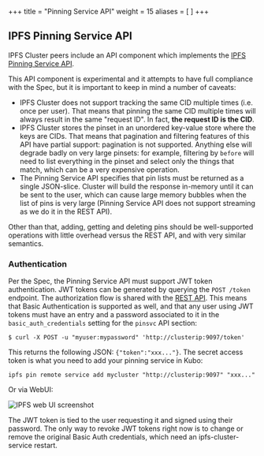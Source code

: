 +++
title = "Pinning Service API"
weight = 15
aliases = [
]
+++

## IPFS Pinning Service API

IPFS Cluster peers include an API component which implements the [IPFS Pinning Service API](https://ipfs.github.io/pinning-services-api-spec/).

This API component is experimental and it attempts to have full compliance with the Spec, but it is important to keep in mind a number of caveats:

* IPFS Cluster does not support tracking the same CID multiple times (i.e. once per user). That means that pinning the same CID multiple times will always result in the same "request ID". In fact, **the request ID is the CID**.
* IPFS Cluster stores the pinset in an unordered key-value store where the keys are CIDs. That means that pagination and filtering features of this API have partial support: pagination is not supported. Anything else will degrade badly on very large pinsets: for example, filtering by `before` will need to list everything in the pinset and select only the things that match, which can be a very expensive operation.
* The Pinning Service API specifies that pin lists must be returned as a single JSON-slice. Cluster will build the response in-memory until it can be sent to the user, which can cause large memory bubbles when the list of pins is very large (Pinning Service API does not support streaming as we do it in the REST API).

Other than that, adding, getting and deleting pins should be well-supported operations with little overhead versus the REST API, and with very similar semantics.

### Authentication

Per the Spec, the Pinning Service API must support JWT token authentication. JWT tokens can be generated by querying the `POST /token` endpoint. The authorization flow is shared with the [REST API](api). This means that Basic Authentication is supported as well, and that any user using JWT tokens must have an entry and a password associated to it in the `basic_auth_credentials` setting for the `pinsvc` API section:

```
$ curl -X POST -u "myuser:mypassword" 'http://clusterip:9097/token'
```

This returns the following JSON: `{"token":"xxx..."}`. The secret access token is what you need to add your pinning service in Kubo:

```
ipfs pin remote service add mycluster "http://clusterip:9097" "xxx..."
```

Or via WebUI:

![IPFS web UI screenshot](../../../cluster/diagrams/png/pinning_service_ui.png)

The JWT token is tied to the user requesting it and signed using their password. The only way to revoke JWT tokens right now is to change or remove the original Basic Auth credentials, which need an ipfs-cluster-service restart.
